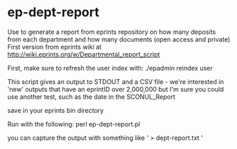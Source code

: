 # ep-dept-report
Use to generate a report from eprints repository on how many deposits from each department and how many documents (open access and private)
First version from eprints wiki at http://wiki.eprints.org/w/Departmental_report_script

First, make sure to refresh the user index with:
./epadmin reindex <REPOSITORY> user

This script gives an output to STDOUT and a CSV file - we're interested in 'new' outputs that have an eprintID over 2,000,000 but I'm sure you could use another test, such as the date in the SCONUL_Report

save in your eprints bin directory

Run with the following: 
perl ep-dept-report.pl <REPOSITORY>

you can capture the output with something like ' > dept-report.txt '
